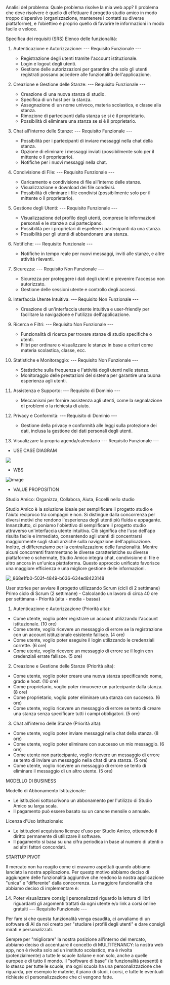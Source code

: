 Analisi del problema: Quale problema risolve la mia web app? Il problema che deve risolvere è quello di effettuare il progetto studio amico in modo troppo dispersivo (organizzazione, mantenere i contatti su diverse piattaforme), e l’obiettivo è proprio quello di favorire le informazioni in modo facile e veloce.

Specifica dei requisiti (SRS)
Elenco delle funzionalità:

1. Autenticazione e Autorizzazione: --- Requisito Funzionale ---
   - Registrazione degli utenti tramite l'account istituzionale.
   - Login e logout degli utenti.
   - Gestione delle autorizzazioni per garantire che solo gli utenti registrati possano accedere alle funzionalità dell'applicazione.
  

  
2. Creazione e Gestione delle Stanze: --- Requisito Funzionale ---
   - Creazione di una nuova stanza di studio.
   - Specifica di un host per la stanza.
   - Assegnazione di un nome univoco, materia scolastica, e classe alla stanza.
   - Rimozione di partecipanti dalla stanza se si è il proprietario.
   - Possibilità di eliminare una stanza se si è il proprietario.
  


3. Chat all'interno delle Stanze: --- Requisito Funzionale ---
   - Possibilità per i partecipanti di inviare messaggi nella chat della stanza.
   - Opzione di eliminare i messaggi inviati (possibilmente solo per il mittente o il proprietario).
   - Notifiche per i nuovi messaggi nella chat.


  
4. Condivisione di File: --- Requisito Funzionale ---
   - Caricamento e condivisione di file all'interno delle stanze.
   - Visualizzazione e download dei file condivisi.
   - Possibilità di eliminare i file condivisi (possibilmente solo per il mittente o il proprietario).



5. Gestione degli Utenti: --- Requisito Funzionale ---
   - Visualizzazione del profilo degli utenti, comprese le informazioni personali e le stanze a cui partecipano.
   - Possibilità per i proprietari di espellere i partecipanti da una stanza.
   - Possibilità per gli utenti di abbandonare una stanza.



6. Notifiche: --- Requisito Funzionale ---
   - Notifiche in tempo reale per nuovi messaggi, inviti alle stanze, e altre attività rilevanti.


     
7. Sicurezza: --- Requisito Non Funzionale ---
   - Sicurezza per proteggere i dati degli utenti e prevenire l'accesso non autorizzato.
   - Gestione delle sessioni utente e controllo degli accessi.



8. Interfaccia Utente Intuitiva: --- Requisito Non Funzionale ---
   - Creazione di un'interfaccia utente intuitiva e user-friendly per facilitare la navigazione e l'utilizzo dell'applicazione.
  

     
9. Ricerca e Filtri: --- Requisito Non Funzionale ---
    - Funzionalità di ricerca per trovare stanze di studio specifiche o utenti.
    - Filtri per ordinare o visualizzare le stanze in base a criteri come materia scolastica, classe, ecc.



11. Statistiche e Monitoraggio: --- Requisito Non Funzionale ---
    - Statistiche sulla frequenza e l'attività degli utenti nelle stanze.
    - Monitoraggio delle prestazioni del sistema per garantire una buona esperienza agli utenti.
   

      
11. Assistenza e Supporto: --- Requisito di Dominio ---
    - Meccanismi per fornire assistenza agli utenti, come la segnalazione di problemi o la richiesta di aiuto.

   
      
12. Privacy e Conformità: --- Requisito di Dominio ---
    - Gestione della privacy e conformità alle leggi sulla protezione dei dati, inclusa la gestione dei dati personali degli utenti.


13. Visualizzare la propria agenda/calendario --- Requisito Funzionale ---

- USE CASE DIAGRAM

<img src="https://yuml.me/diagram/scruffy/usecase/[Utente%20non%20autenticato]-(Registrazione),%20[Utente%20non%20autenticato]-(login),%20(Visualizzazione%20delle%20stanze)%3C(Joinare%20una%20stanza),[Utente%20autenticato]-(Visualizzare%20il%20proprio%20profilo),%20[Utente%20autenticato]-(Logout),%20[Amministratore%20(autenticato)]-(Creare%20stanze),%20(Visualizzare%20il%20proprio%20profilo)%20%3C(Modificare%20il%20proprio%20profilo),%20[Utente%20autenticato]-(Visualizzare%20il%20profilo%20degli%20altri%20utenti),%20[Amministratore%20(autenticato)]-(Visualizzare%20il%20profilo%20degli%20altri%20utenti),%20[Utente%20autenticato]-(Visualizzazione%20delle%20stanze),[Amministratore%20(autenticato)]-(Visualizzazione%20delle%20stanze),%20[Amministratore%20(autenticato)]-(Logout),%20[Amministratore%20(autenticato)]-(Visualizzare%20il%20proprio%20profilo),%20(Joinare%20una%20stanza)%20%3C(Chattare%20all'interno%20della%20stanza),%20(Joinare%20una%20stanza)%20%3C(Eliminare%20un%20messaggio),%20(Joinare%20una%20stanza)%20%3C(Uscire%20dalla%20stanza),%20(Joinare%20una%20stanza)%20%3C(Uploadare%20file%20nella%20stanza),%20(Joinare%20una%20stanza)%20%3C(Eliminare%20un%20file),%20(eliminare%20un%20file)%3E(Essere%20proprietario%20del%20file),%20(Eliminare%20un%20messaggio)%3E(Essere%20i%20proprietari%20del%20messaggio),%20(Joinare%20una%20stanza)%20%3C(Scaricare%20file%20presenti%20nella%20stanza),%20(Creare%20stanze)%20%3C(Espellere%20i%20partecipanti),%20(Creare%20stanze)%20%3C(Eliminare%20la%20stanza)">

- WBS
  
![image](https://github.com/MattiaFranchini1/Progetto_GEP/assets/101174838/a10ac143-8a41-409a-ad66-b80333418ca2)

- VALUE PROPOSITION

Studio Amico: Organizza, Collabora, Aiuta, Eccelli nello studio

Studio Amico è la soluzione ideale per semplificare il progetto studio e l'aiuto reciproco tra compagni e non. Si distingue dalla concorrenza per diversi motivi che rendono l'esperienza degli utenti più fluida e appagante. Innanzitutto, ci poniamo l'obiettivo di semplificare il progetto studio attraverso un'interfaccia utente intuitiva. Ciò significa che l'uso dell'app risulta facile e immediato, consentendo agli utenti di concentrarsi maggiormente sugli studi anziché sulla navigazione dell'applicazione.
Inoltre, ci differenziamo per la centralizzazione delle funzionalità. Mentre alcuni concorrenti frammentano le diverse caratteristiche su diverse piattaforme o schermate, Studio Amico integra chat, condivisione di file e altro ancora in un'unica piattaforma. Questo approccio unificato favorisce una maggiore efficienza e una migliore gestione delle informazioni.

![_868e1fb0-503f-4849-b636-634ed8423148](https://github.com/MattiaFranchini1/Progetto_GEP/assets/101174838/c523f2d5-b869-4587-aa2f-899ad0be90eb)


User stories per avviare il progetto utilizzando Scrum (cicli di 2 settimane)
Primo ciclo di Scrum (2 settimane) - Calcolando un lavoro di circa 40 ore per settimana - Priorità (alta - media - bassa)

1. Autenticazione e Autorizzazione (Priorità alta):
- Come utente, voglio poter registrare un account utilizzando l'account istituzionale. (10 ore)
- Come utente, voglio ricevere un messaggio di errore se la registrazione con un account istituzionale esistente fallisce. (4 ore)
- Come utente, voglio poter eseguire il login utilizzando le credenziali corrette. (6 ore)
- Come utente, voglio ricevere un messaggio di errore se il login con credenziali errate fallisce. (5 ore)

2. Creazione e Gestione delle Stanze (Priorità alta):
- Come utente, voglio poter creare una nuova stanza specificando nome, grado e host. (10 ore)
- Come proprietario, voglio poter rimuovere un partecipante dalla stanza. (8 ore)
- Come proprietario, voglio poter eliminare una stanza con successo. (6 ore)
- Come utente, voglio ricevere un messaggio di errore se tento di creare una stanza senza specificare tutti i campi obbligatori. (5 ore)

3. Chat all'interno delle Stanze (Priorità alta):
- Come utente, voglio poter inviare messaggi nella chat della stanza. (8 ore)
- Come utente, voglio poter eliminare con successo un mio messaggio. (6 ore)
- Come utente non partecipante, voglio ricevere un messaggio di errore se tento di inviare un messaggio nella chat di una stanza. (5 ore)
- Come utente, voglio ricevere un messaggio di errore se tento di eliminare il messaggio di un altro utente. (5 ore)

MODELLO DI BUSINESS

Modello di Abbonamento Istituzionale:
- Le istituzioni sottoscrivono un abbonamento per l'utilizzo di Studio Amico su larga scala.
- Il pagamento può essere basato su un canone mensile o annuale.

Licenza d'Uso Istituzionale:
- Le istituzioni acquistano licenze d'uso per Studio Amico, ottenendo il diritto permanente di utilizzare il software.
- Il pagamento si basa su una cifra periodica in base al numero di utenti o ad altri fattori concordati.



STARTUP PIVOT

Il mercato non ha reagito come ci eravamo aspettati quando abbiamo lanciato la nostra applicazione. 
Per questp motivo abbiamo deciso di aggiungere delle funzionalità aggiuntive che rendono la nostra applicazione "unica" e "differente" dalla concorrenza.
La maggiore funzionalità che abbiamo deciso di implementare è:

14. Poter visualizzare consigli personalizzati riguardo la lettura di libri riguardanti gli argomenti trattati da ogni utente e/o link a corsi online gratuiti --- Requisito Funzionale ---

Per fare si che questa funzionalità venga esaudita, ci avvaliamo di un software di AI da noi creato per "studiare i profili degli utenti" e dare consigli mirati e personalizzati.


Sempre per "migliorare" la nostra posizione all'interno del mercato, abbiamo deciso di accentuare il concetto di MULTITENANCY: la nostra web app, non è rivolta solo ad un instituto scolastico, ma è rivolta (potenzialmente) a tutte le scuole italiane e non solo, anche a quelle europee e di tutto il mondo. Il "software di base" (le funzionalità presenti) è lo stesso per tutte le scuole, ma ogni scuola ha una personalizzazione che riguarda, per esempio le materie, il piano di studi, i corsi, e tutte le eventuali richieste di personalizzazione che ci vengono fatte.
